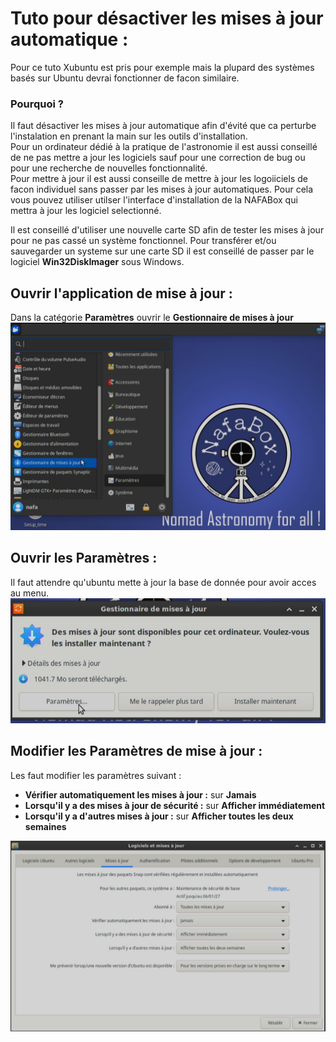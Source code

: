 # Tuto pour désactiver les mises à jour automatique :

Pour ce tuto Xubuntu est pris pour exemple mais la plupard des systèmes basés sur Ubuntu devrai fonctionner de facon similaire.   

### Pourquoi ?

Il faut désactiver les mises à jour automatique afin d'évité que ca perturbe l'instalation en prenant la main sur les outils d'installation.   
Pour un ordinateur dédié à la pratique de l'astronomie il est aussi conseillé de ne pas mettre a jour les logiciels sauf pour une correction de bug ou pour une recherche de nouvelles fonctionnalité.   
Pour mettre à jour il est aussi conseille de mettre à jour les logoiiciels de facon individuel sans passer par les mises à jour automatiques. Pour cela vous pouvez utiliser utilser l'interface d'installation de la NAFABox qui mettra à jour les logiciel selectionné.

Il est conseillé d'utiliser une nouvelle carte SD afin de tester les mises à jour pour ne pas cassé un système fonctionnel. Pour transférer et/ou sauvegarder un systeme sur une carte SD il est conseillé de passer par le logiciel __Win32DiskImager__ sous Windows.

## Ouvrir l'application de mise à jour :

Dans la catégorie __Paramètres__ ouvrir le __Gestionnaire de mises à jour__   
![capture_update_1](https://github.com/dragonlost/NAFABox/raw/master/doc/ubuntu_update_1.png)

## Ouvrir les __Paramètres__ :
Il faut attendre qu'ubuntu mette à jour la base de donnée pour avoir acces au menu.   
![capture2](https://github.com/dragonlost/NAFABox/raw/master/doc/ubuntu_update_2.png)

## Modifier les Paramètres de mise à jour :   
Les faut modifier les paramètres suivant :   
- __Vérifier automatiquement les mises à jour :__ sur __Jamais__   
- __Lorsqu'il y a des mises à jour de sécurité :__ sur __Afficher immédiatement__   
- __Lorsqu'il y a d'autres mises à jour :__ sur __Afficher toutes les deux semaines__

![capture3](https://github.com/dragonlost/NAFABox/raw/master/doc/ubuntu_update_3.png)
